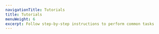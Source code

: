 ```yaml
---
navigationTitle: Tutorials
title: Tutorials
menuWeight: 6
excerpt: Follow step-by-step instructions to perform common tasks
---
```

